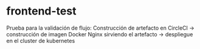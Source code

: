 # frontend-test 
Prueba para la validación de flujo: Construcción de artefacto en CircleCI -> construcción de imagen Docker Nginx sirviendo el artefacto -> despliegue en el cluster de kubernetes
